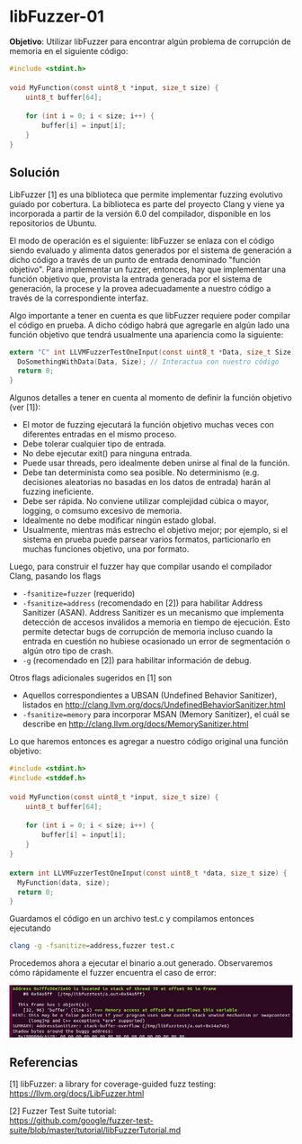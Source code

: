 # libFuzzer-01

**Objetivo**: Utilizar libFuzzer para encontrar algún problema de corrupción de memoria en el siguiente código:

```c
#include <stdint.h>

void MyFunction(const uint8_t *input, size_t size) {
    uint8_t buffer[64];
    
    for (int i = 0; i < size; i++) {
        buffer[i] = input[i];
    }
}
```



## Solución

LibFuzzer [1] es una biblioteca que permite implementar fuzzing evolutivo guiado por cobertura. La biblioteca es parte del proyecto Clang y viene ya incorporada a partir de la versión 6.0 del compilador, disponible en los repositorios de Ubuntu.

El modo de operación es el siguiente: libFuzzer se enlaza con el código siendo evaluado y alimenta datos generados por el sistema de generación a dicho código a través de un punto de entrada denominado "función objetivo". Para implementar un fuzzer, entonces, hay que implementar una función objetivo que, provista la entrada generada por el sistema de generación, la procese y la provea adecuadamente a nuestro código a través de la correspondiente interfaz.

Algo importante a tener en cuenta es que libFuzzer requiere poder compilar el código en prueba. A dicho código habrá que agregarle en algún lado una función objetivo que tendrá usualmente una apariencia como la siguiente:

```c
extern "C" int LLVMFuzzerTestOneInput(const uint8_t *Data, size_t Size) {
  DoSomethingWithData(Data, Size); // Interactua con nuestro código
  return 0;
}
```

Algunos detalles a tener en cuenta al momento de definir la función objetivo (ver [1]):

* El motor de fuzzing ejecutará la función objetivo muchas veces con diferentes entradas en el mismo proceso.
* Debe tolerar cualquier tipo de entrada.
* No debe ejecutar exit() para ninguna entrada.
* Puede usar threads, pero idealmente deben unirse al final de la función.
* Debe tan determinista como sea posible. No determinismo (e.g. decisiones aleatorias no basadas en los datos de entrada) harán al fuzzing ineficiente.
* Debe ser rápida. No conviene utilizar complejidad cúbica o mayor, logging, o comsumo excesivo de memoria.
* Idealmente no debe modificar ningún estado global.
* Usualmente, mientras más estrecho el objetivo mejor; por ejemplo, si el sistema en prueba puede parsear varios formatos, particionarlo en muchas funciones objetivo, una por formato.



Luego, para construir el fuzzer hay que compilar usando el compilador Clang, pasando los flags

* `-fsanitize=fuzzer` (requerido)
* `-fsanitize=address` (recomendado en [2]) para habilitar Address Sanitizer (ASAN). Address Sanitizer es un mecanismo que implementa detección de accesos inválidos a memoria en tiempo de ejecución. Esto permite detectar bugs de corrupción de memoria incluso cuando la entrada en cuestión no hubiese ocasionado un error de segmentación o algún otro tipo de crash.
* `-g` (recomendado en [2]) para habilitar información de debug.

Otros flags adicionales sugeridos en [1] son

* Aquellos correspondientes a UBSAN (Undefined Behavior Sanitizer), listados en
  http://clang.llvm.org/docs/UndefinedBehaviorSanitizer.html
* `-fsanitize=memory` para incorporar MSAN (Memory Sanitizer), el cuál se describe en
  http://clang.llvm.org/docs/MemorySanitizer.html



Lo que haremos entonces es agregar a nuestro código original una función objetivo:

```c
#include <stdint.h>
#include <stddef.h>

void MyFunction(const uint8_t *input, size_t size) {
    uint8_t buffer[64];
    
    for (int i = 0; i < size; i++) {
        buffer[i] = input[i];
    }
}

extern int LLVMFuzzerTestOneInput(const uint8_t *data, size_t size) {
  MyFunction(data, size);
  return 0;
}
```



Guardamos el código en un archivo test.c y compilamos entonces ejecutando

```bash
clang -g -fsanitize=address,fuzzer test.c
```



Procedemos ahora a ejecutar el binario a.out generado. Observaremos cómo rápidamente el fuzzer encuentra el caso de error:

![crash](img/crash.png)



## Referencias

[1] libFuzzer: a library for coverage-guided fuzz testing:<br/>https://llvm.org/docs/LibFuzzer.html

[2] Fuzzer Test Suite tutorial:<br/>https://github.com/google/fuzzer-test-suite/blob/master/tutorial/libFuzzerTutorial.md